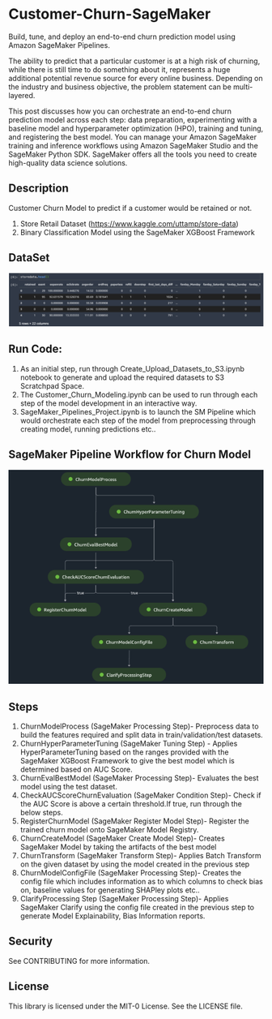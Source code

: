 # Customer-Churn-SageMaker
Build, tune, and deploy an end-to-end churn prediction model using Amazon SageMaker Pipelines.

The ability to predict that a particular customer is at a high risk of churning, while there is still time to do something about it, represents a huge additional potential revenue source for every online business. Depending on the industry and business objective, the problem statement can be multi-layered. 

This post discusses how you can orchestrate an end-to-end churn prediction model across each step: data preparation, experimenting with a baseline model and hyperparameter optimization (HPO), training and tuning, and registering the best model. You can manage your Amazon SageMaker training and inference workflows using Amazon SageMaker Studio and the SageMaker Python SDK. SageMaker offers all the tools you need to create high-quality data science solutions.

## Description
Customer Churn Model to predict if a customer would be retained or not.
1. Store Retail Dataset (https://www.kaggle.com/uttamp/store-data)
2. Binary Classification Model using the SageMaker XGBoost Framework

## DataSet
![plot](img/dataset.png)

## Run Code:
1. As an initial step, run through Create_Upload_Datasets_to_S3.ipynb notebook to generate and upload the required datasets to S3 Scratchpad Space.
2. The Customer_Churn_Modeling.ipynb can be used to run through each step of the model development in an interactive way.
3. SageMaker_Pipelines_Project.ipynb is to launch the SM Pipeline which would orchestrate each step of the model from preprocessing through creating model, running predictions etc..

## SageMaker Pipeline Workflow for Churn Model
![plot](img/SMPipeline_ChurnModel.png)

## Steps
1. ChurnModelProcess (SageMaker Processing Step)-  Preprocess data to build the features required and split data in train/validation/test datasets.
2. ChurnHyperParameterTuning (SageMaker Tuning Step) - Applies HyperParameterTuning based on the ranges provided with the SageMaker XGBoost Framework to give the best model which is determined based on AUC Score.
3. ChurnEvalBestModel (SageMaker Processing Step)- Evaluates the best model using the test dataset.
4. CheckAUCScoreChurnEvaluation (SageMaker Condition Step)- Check if the AUC Score is above a certain threshold.If true, run through the below steps.
5. RegisterChurnModel (SageMaker Register Model Step)- Register the trained churn model onto SageMaker Model Registry.
6. ChurnCreateModel (SageMaker Create Model Step)- Creates SageMaker Model by taking the artifacts of the best model
7. ChurnTransform (SageMaker Transform Step)- Applies Batch Transform on the given dataset by using the model created in the previous step
8. ChurnModelConfigFile (SageMaker Processing Step)- Creates the config file which includes information as to which columns to check bias on, baseline values for generating SHAPley plots etc..
9. ClarifyProcessing Step (SageMaker Processing Step)- Applies SageMaker Clarify using the config file created in the previous step to generate Model Explainability, Bias Information reports.

## Security
See CONTRIBUTING for more information.

## License
This library is licensed under the MIT-0 License. See the LICENSE file.

